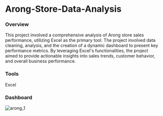 # Arong-Store-Data-Analysis 

### Overview
This project involved a comprehensive analysis of Arong store sales performance, utilizing Excel as the primary tool. The project involved data cleaning, analysis, and the creation of a dynamic dashboard to present key performance metrics. By leveraging Excel's functionalities, the project aimed to provide actionable insights into sales trends, customer behavior, and overall business performance.

### Tools
Excel

### Dashboard

![arong_1](https://github.com/MokabbirMisho/Arong-Store-Data-Analysis/assets/120144668/e7a7ffaf-535d-4e19-9eec-d1e6b8919986)
